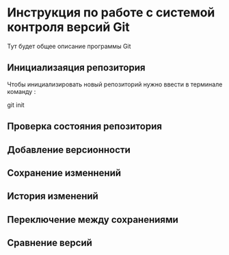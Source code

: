 # Инструкция по работе с системой контроля версий Git

Тут будет общее описание программы Git

## Инициализаяция репозитория

Чтобы инициализировать новый репозиторий нужно ввести в терминале команду : 

   git init

## Проверка состояния репозитория

## Добавление версионности 

## Сохранение изменнений

## История изменений 

## Переключение между сохранениями

## Сравнение версий